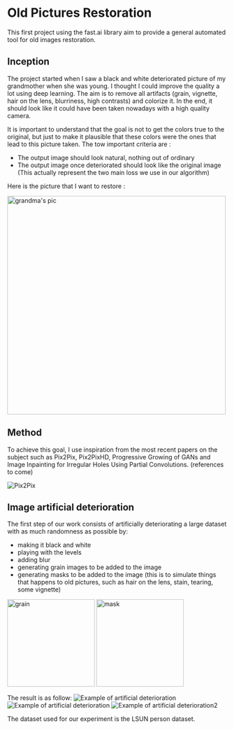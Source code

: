 # Old Pictures Restoration
This first project using the fast.ai library aim to provide a general automated tool for old images restoration.

## Inception
The project started when I saw a black and white deteriorated picture of my grandmother when she was young.
I thought I could improve the quality a lot using deep learning.
The aim is to remove all artifacts (grain, vignette, hair on the lens, blurriness, high contrasts) and colorize it. In the end, it should look like it could have been taken nowadays with a high quality camera.

It is important to understand that the goal is not to get the colors true to the original, but just to make it plausible that these colors were the ones that lead to this picture taken.
The tow important criteria are :
- The output image should look natural, nothing out of ordinary
- The output image once deteriorated should look like the original image
(This actually represent the two main loss we use in our algorithm)

Here is the picture that I want to restore :

<img src="https://github.com/rdestenay/oldpicsrestoration/blob/master/readmepics/grandma.jpg" alt="grandma's pic" height="500"/>



## Method
To achieve this goal, I use inspiration from the most recent papers on the subject such as Pix2Pix, Pix2PixHD, Progressive Growing of GANs and Image Inpainting for Irregular Holes Using Partial Convolutions.
(references to come)

![Pix2Pix](https://phillipi.github.io/pix2pix/images/teaser_v3.jpg)

## Image artificial deterioration
The first step of our work consists of artificially deteriorating a large dataset with as much randomness as possible by:
- making it black and white
- playing with the levels
- adding blur
- generating grain images to be added to the image
- generating masks to be added to the image (this is to simulate things that happens to old pictures, such as hair on the lens, stain, tearing, some vignette)

<img src="https://github.com/rdestenay/oldpicsrestoration/blob/master/readmepics/000003.jpg" alt="grain" height="200"/> <img src="https://github.com/rdestenay/oldpicsrestoration/blob/master/readmepics/000029.jpg" alt="mask" height="200"/>

The result is as follow:
![Example of artificial deterioration](https://github.com/rdestenay/oldpicsrestoration/blob/master/readmepics/deterioration.png)
![Example of artificial deterioration](https://github.com/rdestenay/oldpicsrestoration/blob/master/readmepics/deterioration2.png)
![Example of artificial deterioration2](https://github.com/rdestenay/oldpicsrestoration/blob/master/readmepics/deteriorations.png)


The dataset used for our experiment is the LSUN person dataset.
